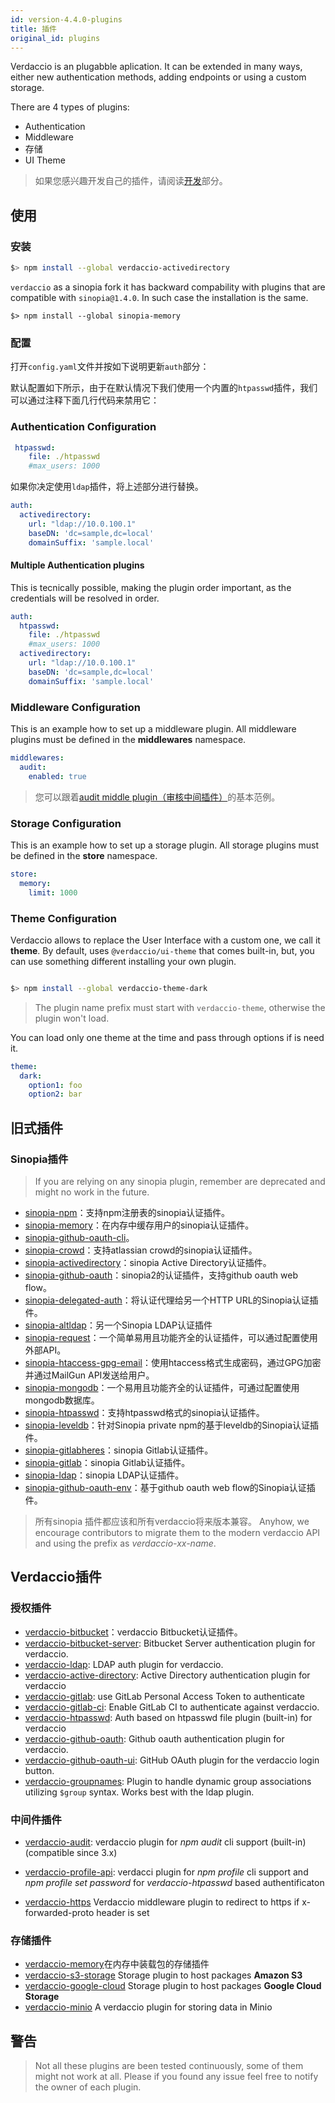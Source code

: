 ```yaml
---
id: version-4.4.0-plugins
title: 插件
original_id: plugins
---
```


Verdaccio is an plugabble aplication. It can be extended in many ways, either new authentication methods, adding endpoints or using a custom storage.

There are 4 types of plugins:

* Authentication
* Middleware
* 存储
* UI Theme

> 如果您感兴趣开发自己的插件，请阅读[开发](dev-plugins.md)部分。

## 使用

### 安装

```bash
$> npm install --global verdaccio-activedirectory
```

`verdaccio` as a sinopia fork it has backward compability with plugins that are compatible with `sinopia@1.4.0`. In such case the installation is the same.

```
$> npm install --global sinopia-memory
```

### 配置

打开`config.yaml`文件并按如下说明更新`auth`部分：

默认配置如下所示，由于在默认情况下我们使用一个内置的`htpasswd`插件，我们可以通过注释下面几行代码来禁用它：


### Authentication Configuration

```yaml
 htpasswd:
    file: ./htpasswd
    #max_users: 1000
```

如果你决定使用`ldap`插件，将上述部分进行替换。

```yaml
auth:
  activedirectory:
    url: "ldap://10.0.100.1"
    baseDN: 'dc=sample,dc=local'
    domainSuffix: 'sample.local'
```

#### Multiple Authentication plugins

This is tecnically possible, making the plugin order important, as the credentials will be resolved in order.

```yaml
auth:
  htpasswd:
    file: ./htpasswd
    #max_users: 1000
  activedirectory:
    url: "ldap://10.0.100.1"
    baseDN: 'dc=sample,dc=local'
    domainSuffix: 'sample.local'
```

### Middleware Configuration

This is an example how to set up a middleware plugin. All middleware plugins must be defined in the **middlewares** namespace.

```yaml
middlewares:
  audit:
    enabled: true
```

> 您可以跟着[audit middle plugin（审核中间插件）](https://github.com/verdaccio/verdaccio-audit)的基本范例。

### Storage Configuration

This is an example how to set up a storage plugin. All storage plugins must be defined in the **store** namespace.

```yaml
store:
  memory:
    limit: 1000
```

### Theme Configuration

Verdaccio allows to replace the User Interface with a custom one, we call it **theme**. By default, uses `@verdaccio/ui-theme` that comes built-in, but, you can use something different installing your own plugin.

```bash

$> npm install --global verdaccio-theme-dark

```

> The plugin name prefix must start with `verdaccio-theme`, otherwise the plugin won't load.


You can load only one theme at the time and pass through options if is need it.

```yaml
theme:
  dark:
    option1: foo
    option2: bar
```

## 旧式插件

### Sinopia插件

> If you are relying on any sinopia plugin, remember are deprecated and might no work in the future.

* [sinopia-npm](https://www.npmjs.com/package/sinopia-npm)：支持npm注册表的sinopia认证插件。
* [sinopia-memory](https://www.npmjs.com/package/sinopia-memory)：在内存中缓存用户的sinopia认证插件。
* [sinopia-github-oauth-cli](https://www.npmjs.com/package/sinopia-github-oauth-cli)。
* [sinopia-crowd](https://www.npmjs.com/package/sinopia-crowd)：支持atlassian crowd的sinopia认证插件。
* [sinopia-activedirectory](https://www.npmjs.com/package/sinopia-activedirectory)：sinopia Active Directory认证插件。
* [sinopia-github-oauth](https://www.npmjs.com/package/sinopia-github-oauth)：sinopia2的认证插件，支持github oauth web flow。
* [sinopia-delegated-auth](https://www.npmjs.com/package/sinopia-delegated-auth)：将认证代理给另一个HTTP URL的Sinopia认证插件。
* [sinopia-altldap](https://www.npmjs.com/package/sinopia-altldap)：另一个Sinopia LDAP认证插件
* [sinopia-request](https://www.npmjs.com/package/sinopia-request)：一个简单易用且功能齐全的认证插件，可以通过配置使用外部API。
* [sinopia-htaccess-gpg-email](https://www.npmjs.com/package/sinopia-htaccess-gpg-email)：使用htaccess格式生成密码，通过GPG加密并通过MailGun API发送给用户。
* [sinopia-mongodb](https://www.npmjs.com/package/sinopia-mongodb)：一个易用且功能齐全的认证插件，可通过配置使用mongodb数据库。
* [sinopia-htpasswd](https://www.npmjs.com/package/sinopia-htpasswd)：支持htpasswd格式的sinopia认证插件。
* [sinopia-leveldb](https://www.npmjs.com/package/sinopia-leveldb)：针对Sinopia private npm的基于leveldb的Sinopia认证插件。
* [sinopia-gitlabheres](https://www.npmjs.com/package/sinopia-gitlabheres)：sinopia Gitlab认证插件。
* [sinopia-gitlab](https://www.npmjs.com/package/sinopia-gitlab)：sinopia Gitlab认证插件。
* [sinopia-ldap](https://www.npmjs.com/package/sinopia-ldap)：sinopia LDAP认证插件。
* [sinopia-github-oauth-env](https://www.npmjs.com/package/sinopia-github-oauth-env)：基于github oauth web flow的Sinopia认证插件。

> 所有sinopia 插件都应该和所有verdaccio将来版本兼容。 Anyhow, we encourage contributors to migrate them to the modern verdaccio API and using the prefix as *verdaccio-xx-name*.

## Verdaccio插件

### 授权插件

* [verdaccio-bitbucket](https://github.com/idangozlan/verdaccio-bitbucket)：verdaccio Bitbucket认证插件。
* [verdaccio-bitbucket-server](https://github.com/oeph/verdaccio-bitbucket-server): Bitbucket Server authentication plugin for verdaccio.
* [verdaccio-ldap](https://www.npmjs.com/package/verdaccio-ldap): LDAP auth plugin for verdaccio.
* [verdaccio-active-directory](https://github.com/nowhammies/verdaccio-activedirectory): Active Directory authentication plugin for verdaccio
* [verdaccio-gitlab](https://github.com/bufferoverflow/verdaccio-gitlab): use GitLab Personal Access Token to authenticate
* [verdaccio-gitlab-ci](https://github.com/lab360-ch/verdaccio-gitlab-ci): Enable GitLab CI to authenticate against verdaccio.
* [verdaccio-htpasswd](https://github.com/verdaccio/verdaccio-htpasswd): Auth based on htpasswd file plugin (built-in) for verdaccio
* [verdaccio-github-oauth](https://github.com/aroundus-inc/verdaccio-github-oauth): Github oauth authentication plugin for verdaccio.
* [verdaccio-github-oauth-ui](https://github.com/n4bb12/verdaccio-github-oauth-ui): GitHub OAuth plugin for the verdaccio login button.
* [verdaccio-groupnames](https://github.com/deinstapel/verdaccio-groupnames): Plugin to handle dynamic group associations utilizing `$group` syntax. Works best with the ldap plugin.

### 中间件插件

* [verdaccio-audit](https://github.com/verdaccio/verdaccio-audit): verdaccio plugin for *npm audit* cli support (built-in) (compatible since 3.x)

* [verdaccio-profile-api](https://github.com/ahoracek/verdaccio-profile-api): verdacci plugin for *npm profile* cli support and *npm profile set password* for *verdaccio-htpasswd* based authentificaton

* [verdaccio-https](https://github.com/honzahommer/verdaccio-https) Verdaccio middleware plugin to redirect to https if x-forwarded-proto header is set

### 存储插件

* [verdaccio-memory](https://github.com/verdaccio/verdaccio-memory)在内存中装载包的存储插件
* [verdaccio-s3-storage](https://github.com/remitly/verdaccio-s3-storage) Storage plugin to host packages **Amazon S3**
* [verdaccio-google-cloud](https://github.com/verdaccio/verdaccio-google-cloud) Storage plugin to host packages **Google Cloud Storage**
* [verdaccio-minio](https://github.com/barolab/verdaccio-minio) A verdaccio plugin for storing data in Minio

## 警告

> Not all these plugins are been tested continuously, some of them might not work at all. Please if you found any issue feel free to notify the owner of each plugin.

